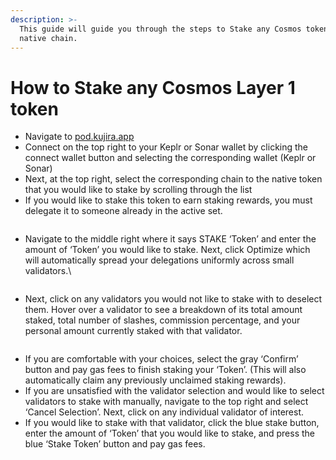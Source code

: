 ```yaml
---
description: >-
  This guide will guide you through the steps to Stake any Cosmos token on its
  native chain.
---
```


# How to Stake any Cosmos Layer 1 token

* Navigate to [pod.kujira.app](https://pod.kujira.app/)
* Connect on the top right to your Keplr or Sonar wallet by clicking the connect wallet button and selecting the corresponding wallet (Keplr or Sonar)
* Next, at the top right, select the corresponding chain to the native token that you would like to stake by scrolling through the list
* If you would like to stake this token to earn staking rewards, you must delegate it to someone already in the active set.&#x20;

<figure><img src="https://lh5.googleusercontent.com/0Cv6xiEOfNonq8LLxvNzy7LNQX747Og-r9z-97PDYD2QmjBpxNKoEqrwVEM6dvVb794Zo7zm6-gYydzNYWbnjYD4c1nvQ1nbQgxnytI8OeGA3IoclQ25I614T9D2KOc0emxVoQPwXa5v8HGu4bGyDNA" alt=""><figcaption></figcaption></figure>

* Navigate to the middle right where it says STAKE ‘Token’ and enter the amount of ‘Token’ you would like to stake. Next, click Optimize which will automatically spread your delegations uniformly across small validators.\


<figure><img src="https://lh4.googleusercontent.com/EtkC0pr7tCCGHiCzfBRKQeInPJfkxSp3iRFPV2Rn4NutSBF7Nw6jDC_H1R_a2XBL5RPJBY-gK6EdGz25u5i82B64N8WuPKKqT8kzrfUsFWczEFxUQTEYKtRnlAZCp8-L8m9JFbE8LG8QZYUoE2L1HHc" alt=""><figcaption></figcaption></figure>

* Next, click on any validators you would not like to stake with to deselect them. Hover over a validator to see a breakdown of its total amount staked, total number of slashes, commission percentage, and your personal amount currently staked with that validator.

<figure><img src="https://lh4.googleusercontent.com/x61cUAlTkSOkWRym6WJhYldJPH6ZS6obNQibXeq-KogHQ67nYgywfeYsIdj2wqo6lOWoNjMziP8SC1bGfjzz4g4DYnc2ZB4M38Yi6VYNQI4QKGZZNSKAeoL89pKcjU-26qonNkoaUntcjlm8XB1NYYQ" alt=""><figcaption></figcaption></figure>

* If you are comfortable with your choices, select the gray ‘Confirm’ button and pay gas fees to finish staking your ‘Token’. (This will also automatically claim any previously unclaimed staking rewards).
* If you are unsatisfied with the validator selection and would like to select validators to stake with manually, navigate to the top right and select ‘Cancel Selection’. Next, click on any individual validator of interest.&#x20;
* If you would like to stake with that validator, click the blue stake button, enter the amount of ‘Token’ that you would like to stake, and press the blue ‘Stake Token’ button and pay gas fees.
